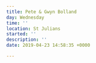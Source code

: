 ```yaml
---
title: Pete & Gwyn Bolland
day: Wednesday
time: ''
location: St Julians
started: ''
description: ''
date: 2019-04-23 14:58:35 +0000

---
```

